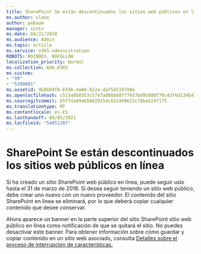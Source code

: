```yaml
---
title: SharePoint Se están descontinuados los sitios web públicos en línea
ms.author: clake
author: pebaum
manager: scotv
ms.date: 04/21/2020
ms.audience: Admin
ms.topic: article
ms.service: o365-administration
ROBOTS: NOINDEX, NOFOLLOW
localization_priority: Normal
ms.collection: Adm_O365
ms.custom:
- "99"
- "5200001"
ms.assetid: 4b8b89f8-bfd8-4a60-812a-daf5d519788e
ms.openlocfilehash: c515a8b0353c5747a086b68ff7937bd95888f70c43f6d134b4756653e2177b0b
ms.sourcegitcommit: b5f7da89a650d2915dc652449623c78be6247175
ms.translationtype: MT
ms.contentlocale: es-ES
ms.lasthandoff: 08/05/2021
ms.locfileid: "54051287"
---
```

# <a name="sharepoint-online-public-websites-are-being-discontinued"></a>SharePoint Se están descontinuados los sitios web públicos en línea

Si ha creado un sitio SharePoint web público en línea, puede seguir uslo hasta el 31 de marzo de 2018. Si desea seguir teniendo un sitio web público, debe crear uno nuevo con un nuevo proveedor. El contenido del sitio SharePoint en línea se eliminará, por lo que deberá copiar cualquier contenido que desee conservar.
  
Ahora aparece un banner en la parte superior del sitio SharePoint sitio web público en línea como notificación de que se quitará el sitio. No puedes desactivar este banner. Para obtener información sobre cómo guardar y copiar contenido en un sitio web asociado, consulta [Detalles sobre el proceso de interrupción de características.](https://go.microsoft.com/fwlink/?linkid=866980)
  